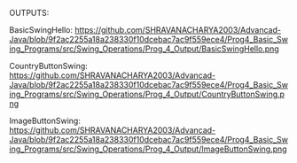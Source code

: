 OUTPUTS:

BasicSwingHello:
https://github.com/SHRAVANACHARYA2003/Advancad-Java/blob/9f2ac2255a18a238330f10dcebac7ac9f559ece4/Prog4_Basic_Swing_Programs/src/Swing_Operations/Prog_4_Output/BasicSwingHello.png

CountryButtonSwing:
https://github.com/SHRAVANACHARYA2003/Advancad-Java/blob/9f2ac2255a18a238330f10dcebac7ac9f559ece4/Prog4_Basic_Swing_Programs/src/Swing_Operations/Prog_4_Output/CountryButtonSwing.png

ImageButtonSwing:
https://github.com/SHRAVANACHARYA2003/Advancad-Java/blob/9f2ac2255a18a238330f10dcebac7ac9f559ece4/Prog4_Basic_Swing_Programs/src/Swing_Operations/Prog_4_Output/ImageButtonSwing.png